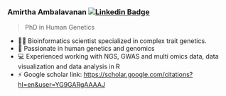 ### Amirtha Ambalavanan [![Linkedin Badge](https://img.shields.io/badge/-blue?style=flat-square&logo=Linkedin&logoColor=white&link=https://www.linkedin.com/in/amirtha03/)](https://www.linkedin.com/in/amirtha03/)

> PhD in Human Genetics


- 👩‍🔬 Bioinformatics scientist specialized in complex trait genetics.
- 🔭 Passionate in human genetics and genomics
- 💻 Experienced working with NGS, GWAS and multi omics data, data visualization and data analysis in R
- ⚡ Google scholar link: https://scholar.google.com/citations?hl=en&user=YG9GARgAAAAJ

<!--
**amirthagwr/amirthagwr** is a ✨ _special_ ✨ repository because its `README.md` (this file) appears on your GitHub profile.

Here are some ideas to get you started:

- 🔭 I’m currently working on ...
- 🌱 I’m currently learning ...
- 👯 I’m looking to collaborate on ...
- 🤔 I’m looking for help with ...
- 💬 Ask me about ...
- 📫 How to reach me: ...
- 😄 Pronouns: ...
- ⚡ Fun fact: ...
-->
